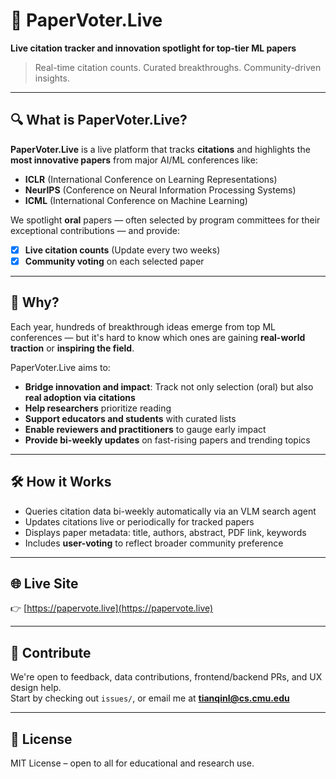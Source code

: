 # 📄 PaperVoter.Live

**Live citation tracker and innovation spotlight for top-tier ML papers**  
> Real-time citation counts. Curated breakthroughs. Community-driven insights.

---

## 🔍 What is PaperVoter.Live?

**PaperVoter.Live** is a live platform that tracks **citations** and highlights the **most innovative papers** from major AI/ML conferences like:

- **ICLR** (International Conference on Learning Representations)  
- **NeurIPS** (Conference on Neural Information Processing Systems)  
- **ICML** (International Conference on Machine Learning)  

We spotlight **oral** papers — often selected by program committees for their exceptional contributions — and provide:
- [x] **Live citation counts** (Update every two weeks)  
- [x] **Community voting** on each selected paper

---

## 🚀 Why?

Each year, hundreds of breakthrough ideas emerge from top ML conferences — but it's hard to know which ones are gaining **real-world traction** or **inspiring the field**.

PaperVoter.Live aims to:

- **Bridge innovation and impact**: Track not only selection (oral) but also **real adoption via citations**
- **Help researchers** prioritize reading
- **Support educators and students** with curated lists
- **Enable reviewers and practitioners** to gauge early impact
- **Provide bi-weekly updates** on fast-rising papers and trending topics

---

## 🛠️ How it Works

- Queries citation data bi-weekly automatically via an VLM search agent
- Updates citations live or periodically for tracked papers  
- Displays paper metadata: title, authors, abstract, PDF link, keywords  
- Includes **user-voting** to reflect broader community preference

---

## 🌐 Live Site

👉 [https://papervote.live](https://papervote.live)

---


## 🤝 Contribute

We're open to feedback, data contributions, frontend/backend PRs, and UX design help.  
Start by checking out `issues/`, or email me at **tianqinl@cs.cmu.edu**

---

## 📄 License

MIT License – open to all for educational and research use.
